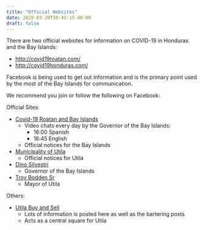 ```yaml
---
title: "Official Websites"
date: 2020-03-20T10:45:15-06:00
draft: false
---
```


There are two official websites for information on COVID-19 in Honduras and the
Bay Islands:

* http://covid19roatan.com/
* http://covid19honduras.com/

Facebook is being used to get out information and is the primary point used by
the most of the Bay Islands for communication.

We recommend you join or follow the following on Facebook:

Official Sites:
* [Covid-19 Roatan and Bay Islands](https://m.facebook.com/Covid19Roatan/)
  * Video chats every day by the Governor of the Bay Islands:
    * 16:00 Spanish
    * 16:45 English
  * Official notices for the Bay Islands
* [Municipality of Utila](https://www.facebook.com/Municipalidad-de-Utila-328195770717532/)
  * Official notices for Utila
* [Dino Silvestri](https://www.facebook.com/dinogsilvestri/)
  * Governor of the Bay Islands
* [Troy Bodden Sr](https://www.facebook.com/TroyBoddenSr/)
  * Mayor of Utila

Others:
* [Utila Buy and Sell](https://www.facebook.com/groups/116804641783120/)
  * Lots of information is posted here as well as the bartering posts
  * Acts as a central square for Utila

